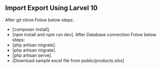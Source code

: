 
## Import Export Using Larvel 10
After git clone Folow below steps:
- [composer install].
- [npm install and npm run dev].
After Database connection Folow below steps:
- [php artisan migrate].
- [php artisan migrate].
- [php artisan serve].
- [Download sample excel file from public/products.xlxs]
